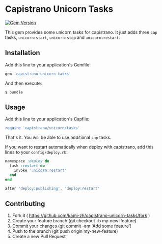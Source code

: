 # Capistrano Unicorn Tasks

[![Gem Version](https://badge.fury.io/rb/capistrano-unicorn-tasks.svg)](http://badge.fury.io/rb/capistrano-unicorn-tasks)

This gem provides some unicorn tasks for capistrano.
It just adds three `cap` tasks, `unicorn:start`, `unicorn:stop` and `unicorn:restart`.

## Installation

Add this line to your application's Gemfile:

```ruby
gem 'capistrano-unicorn-tasks'
```

And then execute:

```
$ bundle
```

## Usage

Add this line to your application's Capfile:

```ruby
require 'capistrano/unicorn/tasks'
```

That's it.
You will be able to use additional `cap` tasks.

If you want to restart automatically when deploy with capistrano, add this lines to your `config/deploy.rb`:

```ruby
namespace :deploy do
  task :restart do
    invoke 'unicorn:restart'
  end
end

after 'deploy:publishing', 'deploy:restart'
```

## Contributing

1. Fork it ( https://github.com/kami-zh/capistrano-unicorn-tasks/fork )
2. Create your feature branch (git checkout -b my-new-feature)
3. Commit your changes (git commit -am 'Add some feature')
4. Push to the branch (git push origin my-new-feature)
5. Create a new Pull Request
